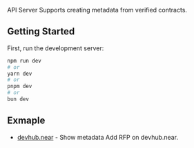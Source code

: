 API Server Supports creating metadata from verified contracts.

## Getting Started

First, run the development server:

```bash
npm run dev
# or
yarn dev
# or
pnpm dev
# or
bun dev
```


## Exmaple

- [devhub.near](https://aipgf-contract-metadata-api.vercel.app/api/near?account=devhub.near&network=mainnet&methods=add_rfp) - Show metadata Add RFP on devhub.near.
